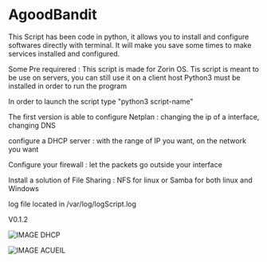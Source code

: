 # AgoodBandit
This Script has been code in python, it allows you to install and configure softwares directly with terminal.
It will make you save some times to make services installed and configured.

Some Pre requirered :
This script is made for Zorin OS.
Tis script is meant to be use on servers, you can still use it on a client host
Python3 must be installed in order to run the program


In order to launch the script type "python3 script-name"

The first version is able to configure Netplan :
changing the ip of a interface, changing DNS

configure a DHCP server :
with the range of IP you want, on the network you want

Configure your firewall :
let the packets go outside your interface

Install a solution of File Sharing :
NFS for linux or Samba for both linux and Windows

log file located in /var/log/logScript.log

V0.1.2



![IMAGE DHCP](https://image.noelshack.com/fichiers/2020/16/1/1586806765-dhcp-github.png)

![IMAGE ACUEIL](https://image.noelshack.com/fichiers/2020/16/1/1586807158-acueil.png)
